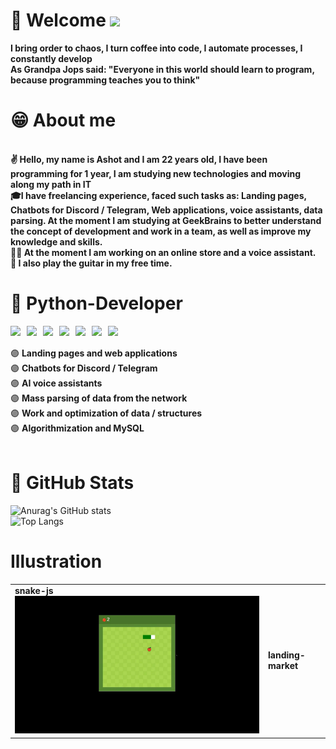 # 🙋 Welcome ![](https://komarev.com/ghpvc/?username=StacLigasfolf&color=blueviolet&style=for-the-badge)

<b>I bring order to chaos, I turn coffee into code, I automate processes, I constantly develop</b><br>
<b>As Grandpa Jops said: "Everyone in this world should learn to program, because programming teaches you to think"</b>
<br />

# 😁 About me
<br>
 <b>
    ✌️ Hello, my name is Ashot and I am 22 years old, I have been programming for 1 year, I am studying new technologies and moving along my path in IT <br>
    🎓I have freelancing experience, faced such tasks as: Landing pages, Chatbots for Discord / Telegram, Web applications, voice assistants, data parsing.
     At the moment I am studying at GeekBrains to better understand the concept of development and work in a team, as well as improve my knowledge and skills. <br>
    👩‍💻 At the moment I am working on an online store and a voice assistant. <br>
    🎸 I also play the guitar in my free time.  <br>
 </b>


# 🐍 Python-Developer  
<img align="left" width="26px" src="https://img.icons8.com/color/344/python--v1.png">
<img align="left" width="26px" src="https://img.icons8.com/color/344/pycharm.png">
<img align="left" width="26px" src="https://img.icons8.com/color/344/django.png">
<img align="left" width="26px" src="https://img.icons8.com/fluency/344/sublime-text.png">
<img align="left" width="26px" src="https://img.icons8.com/color/344/html-5--v1.png">
<img align="left" width="26px" src="https://img.icons8.com/dusk/344/css3.png">
<img align="left" width="26px" src="https://img.icons8.com/color/344/mysql-logo.png"><br>
<br>
🟣 <b>Landing pages and web applications</b><br>
🟣 <b>Chatbots for Discord / Telegram</b><br>
🟣 <b>AI voice assistants</b> <br>
🟣 <b>Mass parsing of data from the network</b> <br>
🟣 <b>Work and optimization of data / structures</b><br>
🟣 <b>Algorithmization and MySQL</b><br>

<br>

# 🙂 GitHub Stats
![Anurag's GitHub stats](https://github-readme-stats.vercel.app/api?username=StacLigasfolf&show_icons=true&theme=radical&text_color='red')
<br>
![Top Langs](https://github-readme-stats.vercel.app/api/top-langs/?username=StacLigasfolf&langs_count=8)
<br>

# Illustration
<table>
   <tr> 
      <td> <b>snake-js</b> <img src="gifs.gif" alt=""></td>
      <td> <b>landing-market</b> <img src="web.gif" alt=""></td>
   </tr>
</table>
